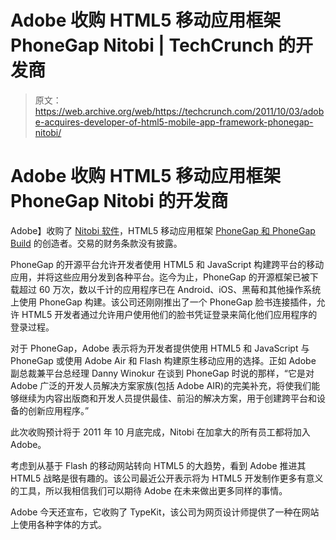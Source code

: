 # Adobe 收购 HTML5 移动应用框架 PhoneGap Nitobi | TechCrunch 的开发商

> 原文：<https://web.archive.org/web/https://techcrunch.com/2011/10/03/adobe-acquires-developer-of-html5-mobile-app-framework-phonegap-nitobi/>

# Adobe 收购 HTML5 移动应用框架 PhoneGap Nitobi 的开发商

Adobe】收购了 [Nitobi 软件](https://web.archive.org/web/20230316161016/http://www.nitobi.com/)，HTML5 移动应用框架 [PhoneGap 和 PhoneGap Build](https://web.archive.org/web/20230316161016/http://www.phonegap.com/) 的创造者。交易的财务条款没有披露。

PhoneGap 的开源平台允许开发者使用 HTML5 和 JavaScript 构建跨平台的移动应用，并将这些应用分发到各种平台。迄今为止，PhoneGap 的开源框架已被下载超过 60 万次，数以千计的应用程序已在 Android、iOS、黑莓和其他操作系统上使用 PhoneGap 构建。该公司还刚刚推出了一个 PhoneGap 脸书连接插件，允许 HTML5 开发者通过允许用户使用他们的脸书凭证登录来简化他们应用程序的登录过程。

对于 PhoneGap，Adobe 表示将为开发者提供使用 HTML5 和 JavaScript 与 PhoneGap 或使用 Adobe Air 和 Flash 构建原生移动应用的选择。正如 Adobe 副总裁兼平台总经理 Danny Winokur 在谈到 PhoneGap 时说的那样，“它是对 Adobe 广泛的开发人员解决方案家族(包括 Adobe AIR)的完美补充，将使我们能够继续为内容出版商和开发人员提供最佳、前沿的解决方案，用于创建跨平台和设备的创新应用程序。”

此次收购预计将于 2011 年 10 月底完成，Nitobi 在加拿大的所有员工都将加入 Adobe。

考虑到从基于 Flash 的移动网站转向 HTML5 的大趋势，看到 Adobe 推进其 HTML5 战略是很有趣的。该公司最近公开表示将为 HTML5 开发制作更多有意义的工具，所以我相信我们可以期待 Adobe 在未来做出更多同样的事情。

Adobe 今天还宣布，它收购了 TypeKit，该公司为网页设计师提供了一种在网站上使用各种字体的方式。